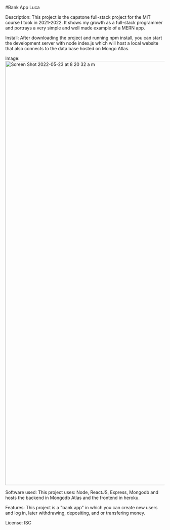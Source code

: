 #Bank App Luca

Description:
This project is the capstone full-stack project for the MIT course I took in 2021-2022. It shows my growth as a full-stack programmer and portrays a very simple and well made example of a MERN app.

Install:
After downloading the project and running npm install, you can start the development server with node index.js which will host a local website that also connects to the data base hosted on Mongo Atlas.

Image:
<img width="1338" alt="Screen Shot 2022-05-23 at 8 20 32 a m" src="https://user-images.githubusercontent.com/48078919/169828622-1b6a1968-eb27-4c46-b4f3-97c274f26e88.png">

Software used:
This project uses: Node, ReactJS, Express, Mongodb and hosts the backend in Mongodb Atlas and the frontend in heroku.


Features: 
This project is a "bank app" in which you can create new users and log in, later withdrawing, depositing, and or transfering money.

License: 
ISC
